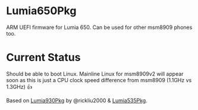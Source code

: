 # Lumia650Pkg
ARM UEFI firmware for Lumia 650.
Can be used for other msm8909 phones too.

# Current Status
Should be able to boot Linux. Mainline Linux for msm8909v2 will appear soon as this is just a CPU clock speed difference from msm8909 (1.1GHz vs 1.3GHz) 👍


Based on [Lumia930Pkg](https://github.com/rickliu2000/Lumia930Pkg) by @rickliu2000 & [Lumia535Pkg](https://github.com/konradybcio/Lumia535Pkg).

